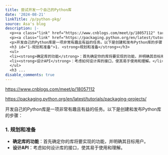 ```yaml
---
title: 尝试开发一个自己的Python库
date: '2024-08-21'
linkTitle: /p/python-pkg/
source: Asa's blog
description: |-
  <p><a class="link" href="https://www.cnblogs.com/meet/p/18057112" target="_blank" rel="noopener" >https://www.cnblogs.com/meet/p/18057112</a></p>
  <p><a class="link" href="https://packaging.python.org/en/latest/tutorials/packaging-projects/" target="_blank" rel="noopener" >https://packaging.python.org/en/latest/tutorials/packaging-projects/</a></p>
  <p>开发自己的Python库是一项非常有趣且有益的任务。以下是创建和发布Python库的步骤：</p>
  <h3 id="1-规划和准备">1. <strong>规划和准备</strong></h3>
  <ul>
  <li><strong>确定库的功能</strong>：首先确定你的库将要实现的功能，并明确其目标用户。</li>
  <li><strong>设计API</strong>：考虑如何设计库的接口，使其易于使用和理解。</li>
  </ul>
  <h3 ...
disable_comments: true
---
```

<p><a class="link" href="https://www.cnblogs.com/meet/p/18057112" target="_blank" rel="noopener" >https://www.cnblogs.com/meet/p/18057112</a></p>
<p><a class="link" href="https://packaging.python.org/en/latest/tutorials/packaging-projects/" target="_blank" rel="noopener" >https://packaging.python.org/en/latest/tutorials/packaging-projects/</a></p>
<p>开发自己的Python库是一项非常有趣且有益的任务。以下是创建和发布Python库的步骤：</p>
<h3 id="1-规划和准备">1. <strong>规划和准备</strong></h3>
<ul>
<li><strong>确定库的功能</strong>：首先确定你的库将要实现的功能，并明确其目标用户。</li>
<li><strong>设计API</strong>：考虑如何设计库的接口，使其易于使用和理解。</li>
</ul>
<h3 ...
